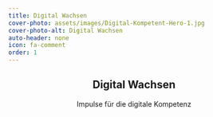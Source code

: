 ```yaml
---
title: Digital Wachsen
cover-photo: assets/images/Digital-Kompetent-Hero-1.jpg
cover-photo-alt: Digital Wachsen
auto-header: none
icon: fa-comment
order: 1
---
```

<header>
  <h2>Digital Wachsen</h2>
  <p>Impulse für die digitale Kompetenz</p>
</header>
